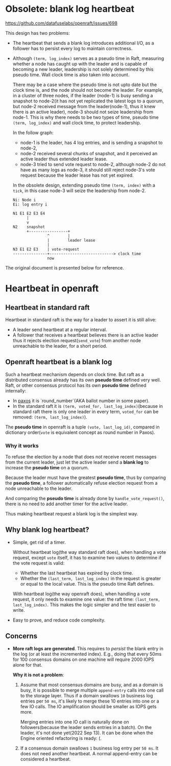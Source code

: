 # Obsolete: blank log heartbeat

https://github.com/datafuselabs/openraft/issues/698

This design has two problems:

- The heartbeat that sends a blank log introduces additional I/O, as a follower has to persist every log to maintain correctness.

- Although `(term, log_index)` serves as a pseudo time in Raft, measuring whether a node has caught up with the leader and is capable of becoming a new leader, leadership is not solely determined by this pseudo time.
  Wall clock time is also taken into account.

  There may be a case where the pseudo time is not upto date but the clock time is, and the node should not become the leader.
  For example, in a cluster of three nodes, if the leader (node-1) is busy sending a snapshot to node-2(it has not yet replicated the latest logs to a quorum, but node-2 received message from the leader(node-1), thus it knew there is an active leader), node-3 should not seize leadership from node-1.
  This is why there needs to be two types of time, pseudo time `(term, log_index)` and wall clock time, to protect leadership.

  In the follow graph:
  - node-1 is the leader, has 4 log entries, and is sending a snapshot to
      node-2,
  - node-2 received several chunks of snapshot, and it perceived an active
      leader thus extended leader lease.
  - node-3 tried to send vote request to node-2, although node-2 do not have
      as many logs as node-3, it should still reject node-3's vote request
      because the leader lease has not yet expired.

  In the obsolete design, extending pseudo time `(term, index)` with a
  `tick`, in this case node-3 will seize the leadership from node-2.

  ```text
  Ni: Node i
  Ei: log entry i

  N1 E1 E2 E3 E4
        |
        v
  N2    snapshot
        +-----------------+
                 ^        |
                 |        leader lease
                 |
  N3 E1 E2 E3    | vote-request
  ---------------+----------------------------> clock time
                 now

  ```

The original document is presented below for reference.

# Heartbeat in openraft

## Heartbeat in standard raft

Heartbeat in standard raft is the way for a leader to assert it is still alive:
- A leader send heartbeat at a regular interval.
- A follower that receives a heartbeat believes there is an active leader thus it rejects election request(`send_vote`) from another node unreachable to the leader, for a short period.

## Openraft heartbeat is a blank log

Such a heartbeat mechanism depends on clock time.
But raft as a distributed consensus already has its own **pseudo time** defined very well.
Raft, or other consensus protocol has its own **pseudo time** defined internally:
- In [paxos](https://en.wikipedia.org/wiki/Paxos_(computer_science)) it is `round_number`(AKA ballot number in some paper).
- In the standard raft it is `(term, voted_for, last_log_index)`(because in standard raft there is only one leader in every term, `voted_for` can be removed: `(term, last_log_index)`).

The **pseudo time** in openraft is a tuple `(vote, last_log_id)`, compared in dictionary order(`vote` is equivalent concept as round number in Paxos).

### Why it works

To refuse the election by a node that does not receive recent messages from the current leader,
just let the active leader send a **blank log** to increase the **pseudo time** on a quorum.

Because the leader must have the greatest **pseudo time**,
thus by comparing the **pseudo time**, a follower automatically refuse election request from a node unreachable to the leader.

And comparing the **pseudo time** is already done by `handle_vote_request()`,
there is no need to add another timer for the active leader.

Thus making heartbeat request a blank log is the simplest way.

## Why blank log heartbeat?

- Simple, get rid of a timer.

  Without heartbeat log(the way standard raft does), when handling a vote
  request, except `vote` itself, it has to examine two values to determine if
  the vote request is valid:
    - Whether the last heartbeat has expired by clock time.
    - Whether the `(last_term, last_log_index)` in the request is greater or equal to the local value. This is the pseudo time Raft defines.

  With heartbeat log(the way openraft does), when handling a vote request, it only needs to examine one value: the raft time: `(last_term, last_log_index)`. This makes the logic simpler and the test easier to write.

- Easy to prove, and reduce code complexity.


## Concerns

- **More raft logs are generated**.
  This requires to *persist* the blank entry in the log (or at least the incremented index).
  E.g., doing that every 50ms for 100 consensus domains on one machine will require 2000 IOPS alone for that.

  **Why it is not a problem**:

  1. Assume that most consensus domains are busy, and as a domain is busy, it is possible to merge multiple `append-entry` calls into one call to the storage layer.
     Thus if a domain swallows `10` business log entries per `50 ms`, it's likely to merge these 10 entries into one or a few IO calls.
     The IO amplification should be smaller as IOPS gets more.

     Merging entries into one IO call is naturally done on followers(because the leader sends entries in a batch).
     On the leader, it's not done yet(2022 Sep 13). It can be done when the Engine oriented refactoring is ready: (.

  2. If a consensus domain swallows `1` business log entry per `50 ms`. It does not need another heartbeat. A normal append-entry can be considered a heartbeat.
